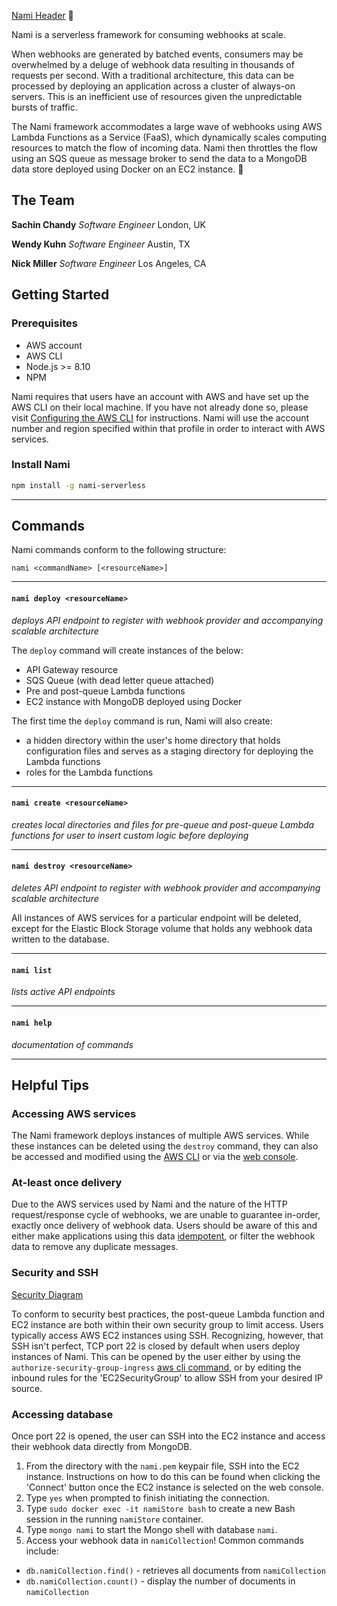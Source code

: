 [Nami Header](https://i.imgur.com/kZhANSb.png)
🌊

Nami is a serverless framework for consuming webhooks at scale.

When webhooks are generated by batched events, consumers may be overwhelmed by a deluge of webhook data resulting in thousands of requests per second. With a traditional architecture, this data can be processed by deploying an application across a cluster of always-on servers. This is an inefficient use of resources given the unpredictable bursts of traffic.

The Nami framework accommodates a large wave of webhooks using AWS Lambda Functions as a Service (FaaS), which dynamically scales computing resources to match the flow of incoming data. Nami then throttles the flow using an SQS queue as message broker to send the data to a MongoDB data store deployed using Docker on an EC2 instance. :ocean:

## The Team
**Sachin Chandy** *Software Engineer* London, UK

**Wendy Kuhn** *Software Engineer* Austin, TX

**Nick Miller** *Software Engineer* Los Angeles, CA

## Getting Started

### Prerequisites
* AWS account
* AWS CLI
* Node.js >= 8.10
* NPM

Nami requires that users have an account with AWS and have set up the AWS CLI on their local machine.  If you have not already done so, please visit [Configuring the AWS CLI](https://docs.aws.amazon.com/cli/latest/userguide/cli-chap-configure.html) for instructions.  Nami will use the account number and region specified within that profile in order to interact with AWS services.

### Install Nami
``` bash
npm install -g nami-serverless
```
---

## Commands

Nami commands conform to the following structure:
```
nami <commandName> [<resourceName>]
```

---

#### `nami deploy <resourceName>`
*deploys API endpoint to register with webhook provider and accompanying scalable architecture*

The `deploy` command will create instances of the below:
- API Gateway resource
- SQS Queue (with dead letter queue attached)
- Pre and post-queue Lambda functions
- EC2 instance with MongoDB deployed using Docker

The first time the `deploy` command is run, Nami will also create:
- a hidden directory within the user's home directory that holds configuration files and serves as a staging directory for deploying the Lambda functions
- roles for the Lambda functions


---

#### `nami create <resourceName>`
*creates local directories and files for pre-queue and post-queue Lambda functions for user to insert custom logic before deploying*

---

#### `nami destroy <resourceName>`
*deletes API endpoint to register with webhook provider and accompanying scalable architecture*

All instances of AWS services for a particular endpoint will be deleted, except for the Elastic Block Storage volume that holds any webhook data written to the database.

---

#### `nami list`
*lists active API endpoints*

---

#### `nami help`
*documentation of commands*

---

## Helpful Tips

### Accessing AWS services

The Nami framework deploys instances of multiple AWS services. While these instances can be deleted using the `destroy` command, they can also be accessed and modified using the [AWS CLI](https://docs.aws.amazon.com/cli/index.html) or via the [web console](https://console.aws.amazon.com/console/home).

### At-least once delivery

Due to the AWS services used by Nami and the nature of the HTTP request/response cycle of webhooks, we are unable to guarantee in-order, exactly once delivery of webhook data. Users should be aware of this and either make applications using this data [idempotent](https://en.wikipedia.org/wiki/Idempotence), or filter the webhook data to remove any duplicate messages.

### Security and SSH

[Security Diagram](https://i.imgur.com/zzaagdY.png)

To conform to security best practices, the post-queue Lambda function and EC2 instance are both within their own security group to limit access. Users typically access AWS EC2 instances using SSH. Recognizing, however, that SSH isn't perfect, TCP port 22 is closed by default when users deploy instances of Nami. This can be opened by the user either by using the `authorize-security-group-ingress` [aws cli command](https://docs.aws.amazon.com/cli/latest/reference/ec2/authorize-security-group-ingress.html), or by editing the inbound rules for the 'EC2SecurityGroup' to allow SSH from your desired IP source.

### Accessing database

Once port 22 is opened, the user can SSH into the EC2 instance and access their webhook data directly from MongoDB.

1. From the directory with the `nami.pem` keypair file, SSH into the EC2 instance. Instructions on how to do this can be found when clicking the 'Connect' button once the EC2 instance is selected on the web console.
2. Type `yes` when prompted to finish initiating the connection.
3. Type `sudo docker exec -it namiStore bash` to create a new Bash session in the running `namiStore` container.
4. Type `mongo nami` to start the Mongo shell with database `nami`.
5. Access your webhook data in `namiCollection`! Common commands include:
  - `db.namiCollection.find()` - retrieves all documents from `namiCollection`
  - `db.namiCollection.count()` - display the number of documents in `namiCollection`
